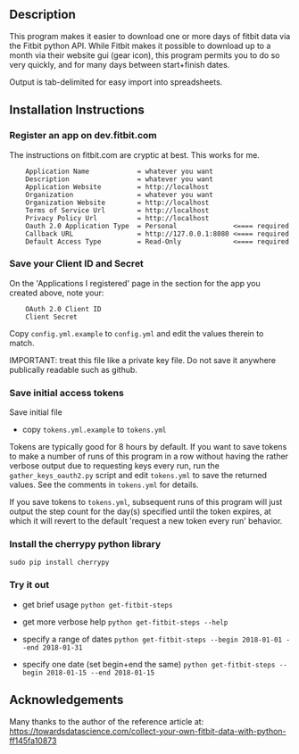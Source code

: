 ## Description

This program makes it easier to download one or more days of fitbit data via the Fitbit python API.  While Fitbit makes it possible to download up to a month via their website gui (gear icon), this program permits you to do so very quickly, and for many days between start+finish dates.

Output is tab-delimited for easy import into spreadsheets.


## Installation Instructions

### Register an app on dev.fitbit.com

The instructions on fitbit.com are cryptic at best.
This works for me.

```
    Application Name            = whatever you want
    Description                 = whatever you want
    Application Website         = http://localhost
    Organization                = whatever you want
    Organization Website        = http://localhost
    Terms of Service Url        = http://localhost
    Privacy Policy Url          = http://localhost
    Oauth 2.0 Application Type  = Personal              <==== required
    Callback URL                = http://127.0.0.1:8080 <==== required
    Default Access Type         = Read-Only             <==== required
```

### Save your Client ID and Secret

On the 'Applications I registered' page in the section for the app you created above, note your:

```
    OAuth 2.0 Client ID
    Client Secret
```

Copy `config.yml.example` to `config.yml` and edit the values therein to match.

IMPORTANT: treat this file like a private key file.
Do not save it anywhere publically readable such as github.


### Save initial access tokens

Save initial file

* copy `tokens.yml.example` to `tokens.yml`

Tokens are typically good for 8 hours by default.  If you want to save tokens to make a number of runs of this program in a row without having the rather verbose output due to requesting keys every run, run the `gather_keys_oauth2.py` script and edit `tokens.yml` to save the returned values.  See the comments in `tokens.yml` for details.

If you save tokens to `tokens.yml`, subsequent runs of this program will just output the step count for the day(s) specified until the token expires, at which it will revert to the default 'request a new token every run' behavior.

### Install the cherrypy python library

`sudo pip install cherrypy`


### Try it out

* get brief usage
`python get-fitbit-steps`

* get more verbose help
`python get-fitbit-steps --help`

* specify a range of dates
`python get-fitbit-steps --begin 2018-01-01 --end 2018-01-31`

* specify one date (set begin+end the same)
`python get-fitbit-steps --begin 2018-01-15 --end 2018-01-15`


## Acknowledgements

Many thanks to the author of the reference article at:
https://towardsdatascience.com/collect-your-own-fitbit-data-with-python-ff145fa10873


